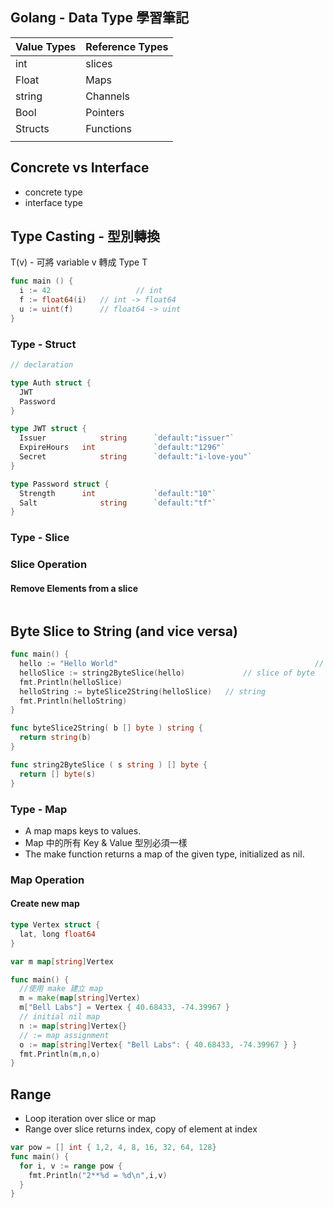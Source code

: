 ## Golang - Data Type 學習筆記



| Value Types | Reference Types |
| ----------- | --------------- |
| int         | slices          |
| Float       | Maps            |
| string      | Channels        |
| Bool        | Pointers        |
| Structs     | Functions       |
|             |                 |



## Concrete vs Interface

- concrete type
- interface type

## Type Casting - 型別轉換

T(v) - 可將 variable v 轉成 Type T

```go
func main () {
  i := 42					// int
  f := float64(i)	// int -> float64
  u := uint(f)		// float64 -> uint
}
```



### Type - Struct

```go
// declaration

type Auth struct {
  JWT
  Password
}

type JWT struct {
  Issuer			string		`default:"issuer"`
  ExpireHours	int				`default:"1296"`
  Secret			string		`default:"i-love-you"`
}

type Password struct {
  Strength		int				`default:"10"`
  Salt				string		`default:"tf"`
}

```







### Type - Slice



### Slice Operation





#### Remove Elements from a slice

```go
```



## Byte Slice to String (and vice versa)

```go
func main() {
  hello := "Hello World"											// string
  helloSlice := string2ByteSlice(hello)				// slice of byte
  fmt.Println(helloSlice)
  helloString := byteSlice2String(helloSlice)	// string
  fmt.Println(helloString)
}

func byteSlice2String( b [] byte ) string {
  return string(b)
}

func string2ByteSlice ( s string ) [] byte {
  return [] byte(s)
}
```





### Type - Map 

* A map maps keys to values.
* Map 中的所有 Key & Value 型別必須一樣
* The make function returns a map of the given type, initialized as nil.

### Map Operation

#### Create new map

```go
type Vertex struct {
  lat, long float64
}

var m map[string]Vertex

func main() {
  //使用 make 建立 map
  m = make(map[string]Vertex)
  m["Bell Labs"] = Vertex { 40.68433, -74.39967 }
  // initial nil map
  n := map[string]Vertex{}
  // := map assignment
  o := map[string]Vertex{ "Bell Labs": { 40.68433, -74.39967 } }
  fmt.Println(m,n,o)
}
```



## Range 

- Loop iteration over slice or map
- Range over slice returns index, copy of element at index

```go
var pow = [] int { 1,2, 4, 8, 16, 32, 64, 128}
func main() {
  for i, v := range pow {
    fmt.Println("2**%d = %d\n",i,v)
  }
}
```











